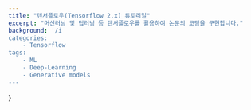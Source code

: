 ```yaml
---
title: "텐서플로우(Tensorflow 2.x) 튜토리얼"
excerpt: "머신러닝 및 딥러닝 등 텐서플로우를 활용하여 논문의 코딩을 구현합니다."
background: '/i
categories: 
    - Tensorflow
tags:
    - ML
    - Deep-Learning
    - Generative models
---
```

}